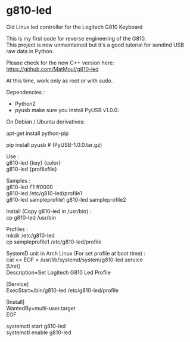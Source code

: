 # g810-led

Old Linux led controller for the Logitech G810 Keyboard

This is my first code for reverse engineering of the G810.<br />
This project is now unmaintained but it's a good tutorial for sendind USB raw data in Python.<br />

Please check for the new C++ version here: https://github.com/MatMoul/g810-led




At this time, work only as root or with sudo.

Dependencies :
- Python2
- pyusb make sure you install PyUSB v1.0.0:

On Debian / Ubuntu derivatives:

apt-get install python-pip

pip install pyusb # (PyUSB-1.0.0.tar.gz)

Use :<br />
g810-led {key} {color}<br />
g810-led {profilefile}

Samples :<br />
g810-led F1 ff0000<br />
g810-led /etc/g810-led/profile1<br />
g810-led sampleprofile1
g810-led sampleprofile2


Install (Copy g810-led in /usr/bin) :<br />
cp g810-led /usr/bin


Profiles :<br />
mkdir /etc/g810-led<br />
cp sampleprofile1 /etc/g810-led/profile


SystemD unit in Arch Linux (For set profile at boot time) :<br />
cat << EOF > /usr/lib/systemd/system/g810-led.service<br />
[Unit]<br />
Description=Set Logitech G810 Led Profile

[Service]<br />
ExecStart=/bin/g810-led /etc/g810-led/profile

[Install]<br />
WantedBy=multi-user.target<br />
EOF

systemctl start g810-led<br />
systemctl enable g810-led
